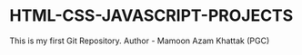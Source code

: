 # HTML-CSS-JAVASCRIPT-PROJECTS

This is my first Git Repository.
Author - Mamoon Azam Khattak (PGC)
